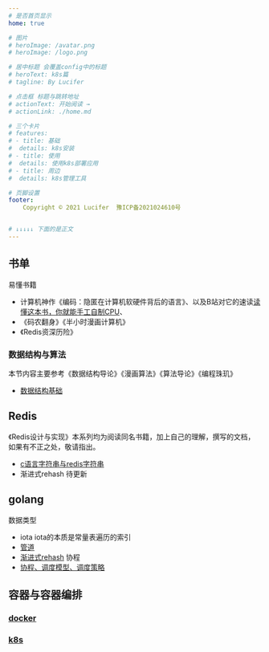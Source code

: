 ```yaml
---
# 是否首页显示
home: true

# 图片
# heroImage: /avatar.png
# heroImage: /logo.png

# 居中标题 会覆盖config中的标题
# heroText: k8s篇
# tagline: By Lucifer

# 点击框 标题与跳转地址
# actionText: 开始阅读 →
# actionLink: ./home.md

# 三个卡片
# features:
# - title: 基础
#  details: k8s安装
# - title: 使用
#  details: 使用k8s部署应用
# - title: 周边
#  details: k8s管理工具

# 页脚设置
footer: 
    Copyright © 2021 Lucifer  豫ICP备2021024610号


# ↓↓↓↓↓ 下面的是正文
---
```


## 书单
易懂书籍
- 计算机神作《编码：隐匿在计算机软硬件背后的语言》、以及B站对它的速读[读懂这本书，你就能手工自制CPU](https://www.bilibili.com/video/BV1NR4y1n7yj?spm_id_from=333.999.0.0)、
- 《码农翻身》《半小时漫画计算机》
- 《Redis资深历险》

<!-- ## 计算机基础学科

### 计算机操作系统

### 计算机组成原理

### 计算机组成设计

### 计算机网络 -->

### 数据结构与算法

本节内容主要参考《数据结构导论》《漫画算法》《算法导论》《编程珠玑》

<!-- - [算法概述](./science/data-structure/algorithm-overview.md)  -->

- [数据结构基础](./science/data-structure/data-structure.md)

<!--  - [树](./science/data-structure/tree.md)

- [排序算法](./science/data-structure/sort-algo.md)

- [面试常见算法](./science/data-structure/aigo-interview.md)

- [算法的实际应用](./science/data-structure/aigo-apply.md)  -->



  
## Redis

《Redis设计与实现》本系列均为阅读同名书籍，加上自己的理解，撰写的文档，如果有不正之处，敬请指出。
- [c语言字符串与redis字符串](./middleware/redis/design/data_type/sds.md)
- 渐进式rehash 待更新


## golang
数据类型
- iota iota的本质是常量表遍历的索引
- [管道](./go/data_type/channel.md)
- [渐进式rehash](./go/data_type/map.md)
协程
- [协程、调度模型、调度策略](./go/routine/routine.md)

## 容器与容器编排
### [docker](./ops/docker/docker.md)
### [k8s](./ops/k8s/k8s.md)